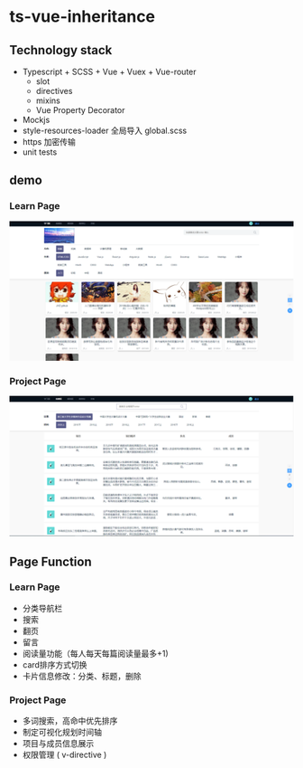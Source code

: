 # ts-vue-inheritance



## Technology stack

- Typescript + SCSS + Vue + Vuex + Vue-router
  - slot
  - directives
  - mixins
  - Vue Property Decorator
- Mockjs
- style-resources-loader 全局导入 global.scss
- https 加密传输
- unit tests




## demo



### Learn Page

![demo0](demo/demo0.png)



### Project Page

![demo1](demo/demo1.png)



## Page Function



### Learn Page

- 分类导航栏
- 搜索
- 翻页
- 留言
- 阅读量功能（每人每天每篇阅读量最多+1)
- card排序方式切换
- 卡片信息修改：分类、标题，删除



### Project Page

- 多词搜索，高命中优先排序
- 制定可视化规划时间轴
- 项目与成员信息展示
- 权限管理 ( v-directive )
